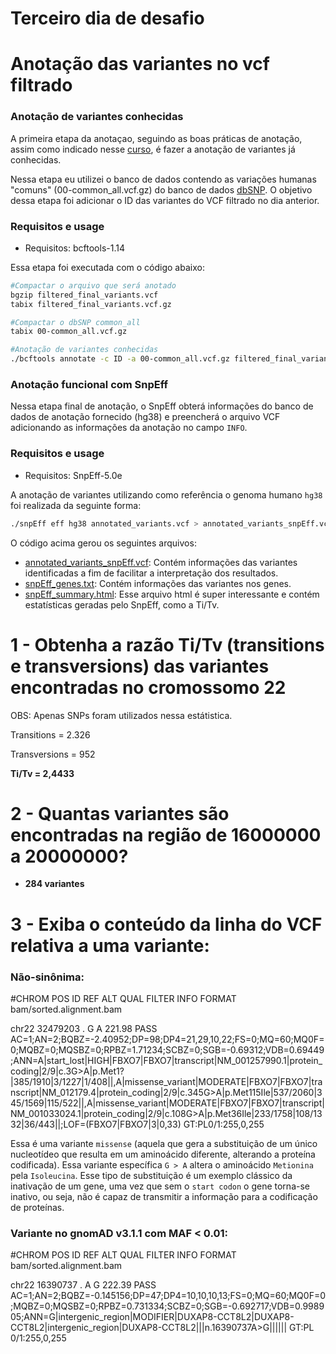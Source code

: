# Terceiro dia de desafio

# Anotação das variantes no vcf filtrado

### Anotação de variantes conhecidas

A primeira etapa da anotaçao, seguindo as boas práticas de anotação, assim como indicado nesse [curso](https://hbctraining.github.io/In-depth-NGS-Data-Analysis-Course/sessionVI/lessons/03_annotation-snpeff.html), é fazer a anotação de variantes já conhecidas. 

Nessa etapa eu utilizei o banco de dados contendo as variações humanas "comuns" (00-common_all.vcf.gz) do banco de dados [dbSNP](00-common_all.vcf.gz). O objetivo dessa etapa foi adicionar o ID das variantes do VCF filtrado no dia anterior. 

### Requisitos e usage

* Requisitos: bcftools-1.14

Essa etapa foi executada com o código abaixo:

```bash
#Compactar o arquivo que será anotado
bgzip filtered_final_variants.vcf
tabix filtered_final_variants.vcf.gz

#Compactar o dbSNP common_all
tabix 00-common_all.vcf.gz

#Anotação de variantes conhecidas
./bcftools annotate -c ID -a 00-common_all.vcf.gz filtered_final_variants.vcf.gz > annotated_variants.vcf
```

### Anotação funcional com SnpEff

Nessa etapa final de anotação, o SnpEff obterá informações do banco de dados de anotação fornecido (hg38) e preencherá o arquivo VCF adicionando as informações da anotação no campo `INFO`.

### Requisitos e usage

* Requisitos: SnpEff-5.0e

A anotação de variantes utilizando como referência o genoma humano `hg38` foi realizada da seguinte forma:

```bash
./snpEff eff hg38 annotated_variants.vcf > annotated_variants_snpEff.vcf
```

O código acima gerou os seguintes arquivos:
- [annotated_variants_snpEff.vcf](https://github.com/felipevzps/x880rsfvj/blob/main/dia_3/annotated_variants_snpEff.vcf): Contém informações das variantes identificadas a fim de facilitar a interpretação dos resultados.
- [snpEff_genes.txt](https://github.com/felipevzps/x880rsfvj/blob/main/dia_3/snpEff_genes.txt): Contém informações das variantes nos genes.
- [snpEff_summary.html](https://github.com/felipevzps/x880rsfvj/blob/main/dia_3/snpEff_summary.html): Esse arquivo html é super interessante e contém estatísticas geradas pelo SnpEff, como a Ti/Tv. 

# 1 - Obtenha a razão Ti/Tv (transitions e transversions) das variantes encontradas no cromossomo 22

OBS: Apenas SNPs foram utilizados nessa estátistica.

Transitions = 2.326

Transversions = 952

**Ti/Tv = 2,4433**

# 2 - Quantas variantes são encontradas na região de 16000000 a 20000000?

- **284 variantes**

# 3 - Exiba o conteúdo da linha do VCF relativa a uma variante:

### Não-sinônima:

#CHROM  POS     ID      REF     ALT     QUAL    FILTER  INFO    FORMAT  bam/sorted.alignment.bam

chr22	32479203	.	G	A	221.98	PASS	AC=1;AN=2;BQBZ=-2.40952;DP=98;DP4=21,29,10,22;FS=0;MQ=60;MQ0F=0;MQBZ=0;MQSBZ=0;RPBZ=1.71234;SCBZ=0;SGB=-0.69312;VDB=0.69449;ANN=A|start_lost|HIGH|FBXO7|FBXO7|transcript|NM_001257990.1|protein_coding|2/9|c.3G>A|p.Met1?|385/1910|3/1227|1/408||,A|missense_variant|MODERATE|FBXO7|FBXO7|transcript|NM_012179.4|protein_coding|2/9|c.345G>A|p.Met115Ile|537/2060|345/1569|115/522||,A|missense_variant|MODERATE|FBXO7|FBXO7|transcript|NM_001033024.1|protein_coding|2/9|c.108G>A|p.Met36Ile|233/1758|108/1332|36/443||;LOF=(FBXO7|FBXO7|3|0,33)	GT:PL0/1:255,0,255

Essa é uma variante `missense` (aquela que gera a substituição de um único nucleotídeo que resulta em um aminoácido diferente, alterando a proteína codificada). Essa variante específica `G > A` altera o aminoácido `Metionina` pela `Isoleucina`. 
Esse tipo de substituição é um exemplo clássico da inativação de um gene, uma vez que sem o `start codon` o gene torna-se inativo, ou seja, não é capaz de transmitir a informação para a codificação de proteínas.

### Variante no gnomAD v3.1.1 com MAF < 0.01:

#CHROM  POS     ID      REF     ALT     QUAL    FILTER  INFO    FORMAT  bam/sorted.alignment.bam

chr22	16390737	.	A	G	222.39	PASS	AC=1;AN=2;BQBZ=-0.145156;DP=47;DP4=10,10,10,13;FS=0;MQ=60;MQ0F=0;MQBZ=0;MQSBZ=0;RPBZ=0.731334;SCBZ=0;SGB=-0.692717;VDB=0.998905;ANN=G|intergenic_region|MODIFIER|DUXAP8-CCT8L2|DUXAP8-CCT8L2|intergenic_region|DUXAP8-CCT8L2|||n.16390737A>G||||||	GT:PL	0/1:255,0,255
